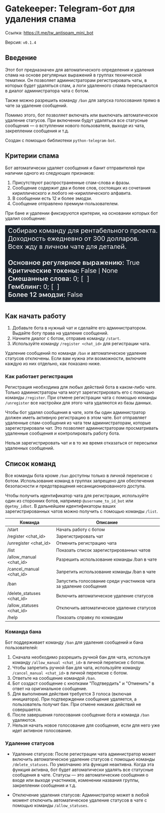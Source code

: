 # Gatekeeper: Telegram-бот для удаления спама

Ссылка: https://t.me/tw_antispam_mini_bot

Версия: `v0.1.4`

## Введение

Этот бот предназначен для автоматического определения и удаления спама на основе регулярных выражений в группах технической тематики. Он позволяет администраторам регистрировать чаты, в которых будет удаляться спам, а логи удаленного спама пересылаются в диалог администратора чата с ботом.

Также можно разрешить команду `/ban` для запуска голосования прямо в чате за удаление сообщений.

Помимо этого, бот позволяет включать или выключать автоматическое удаление статусов. При включении будут удаляться все статусные сообщения — о вступлении нового пользователя, выходе из чата, закреплении сообщения и т.д.

Создан с помощью библиотеки `python-telegram-bot`.

## Критерии спама

Бот автоматически удаляет сообщения и банит отправителей при наличии одного из следующих признаков:

1. Присутствуют распространенные спам-слова и фразы.
1. Сообщение содержит два и более слов, состоящих из сочетания кириллического и любого не-кириллического алфавита.
1. В сообщении есть 12 и более эмодзи.
1. Сообщение отправлено премиум-пользователем.

При бане и удалении фиксируются критерии, на основании которых бот удалил сообщение:

![example](./assets/example.png)

## Как начать работу

1. Добавьте бота в нужный чат и сделайте его администратором. Выдайте боту права на удаление сообщений.
1. Начните диалог с ботом, отправив команду `/start`.
1. Используйте команду `/register <chat_id>` для регистрации чата.

Удаление сообщений по команде `/ban` и автоматическое удаление статусов отключены. Если вам нужна эти возможности, включите каждую из них отдельно, как показано ниже.

### Как работает регистрация

Регистрация необходима для любых действий бота в каком-либо чате. Только администраторы чата могут зарегистрировать его с помощью команды `/register`. При отмене регистрации чата с помощью команды `/unregister` все настройки для этого чата удаляются из базы данных.

Чтобы бот удалял сообщения в чате, хотя бы один администратор должен иметь активную регистрацию в этом чате. Бот отправляет удаленные спам-сообщения из чата тем администраторам, которые зарегистрировали чат. Это позволяет администраторам просматривать удаленные сообщения и контролировать работу бота.

Нельзя зарегистрировать чат и в то же время отказаться от пересылки удаленных сообщений.

## Список команд

Все команды бота кроме `/ban` доступны только в личной переписке с ботом. Использование команд в группах запрещено для обеспечения безопасности и предотвращения несанкционированного доступа.

Чтобы получить идентификатор чата для регистрации, используйте один из сторонних ботов, например `@username_to_id_bot` или `@getmy_idbot`. В дальнейшем идентификаторы ваших зарегистрированных чатов можно получить с помощью команды `/list`.

| Команда | Описание |
|---------|----------|
| /start | Начать работу с ботом |
| /register <chat_id> | Зарегистрировать чат |
| /unregister <chat_id> | Отменить регистрацию чата |
| /list | Показать список зарегистрированных чатов |
| /allow_manual <chat_id> | Разрешить использование команды /ban в чате |
| /cancel_manual <chat_id> | Запретить использование команды /ban в чате |
| /ban | Запустить голосование среди участников чата за удаление сообщения |
| /delete_statuses <chat_id> | Включить автоматическое удаление статусов |
| /allow_statuses <chat_id> | Отключить автоматическое удаление статусов |
| /help | Показать справку по командам |

### Команда бана

Бот поддерживает команду `/ban` для удаления сообщений и бана пользователей:

1. Сначала необходимо разрешить ручной бан для чата, используя команду `/allow_manual <chat_id>` в личной переписке с ботом.
1. Чтобы запретить ручной бан для чата, используйте команду `/cancel_manual <chat_id>` в личной переписке с ботом.
1. Ответьте на сообщение командой `/ban`.
1. Бот создаст сообщение с кнопками "Подтвердить" и "Отменить" в ответ на оригинальное сообщение.
1. Для выполнения действия требуется 3 голоса (включая инициатора).
   При подтверждении сообщение удаляется, а пользователь получит бан.
   При отмене никаких действий не совершается.
1. После завершения голосования сообщение бота и команда `/ban` удаляются.
1. Нельзя начать новое голосование для сообщения, если для него уже идет активное голосование.

### Удаление статусов

* Удаление статусов: После регистрации чата администратор может включить автоматическое удаление статусов с помощью команды `/delete_statuses`. По умолчанию эта функция неактивна. Когда эта функция активна, бот будет автоматически удалять все статусные сообщения в чате. Статусы — это автоматические сообщения о входе или выходе участников, изменении названия группы, закреплении сообщения и т.д.

* Отключение удаления статусов: Администратор может в любой момент отключить автоматическое удаление статусов в чате с помощью команды `/allow_statuses`.
